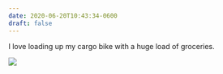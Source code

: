 ```yaml
---
date: 2020-06-20T10:43:34-0600
draft: false
---
```




I love loading up my cargo bike with a huge load of groceries.

![](/images/2020/acdb4c6c57.jpg)



